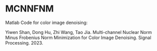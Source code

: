 # MCNNFNM
Matlab Code for color image denoising:

Yiwen Shan, Dong Hu, Zhi Wang, Tao Jia. Multi-channel Nuclear Norm Minus Frobenius Norm Minimization for Color Image Denoising. Signal Processing. 2023.
